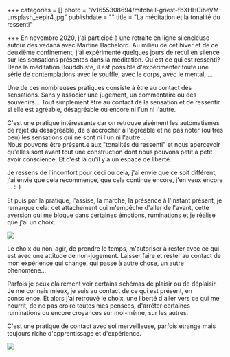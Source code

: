 +++
categories = []
photo = "/v1655308694/mitchell-griest-fbXHHCiheVM-unsplash_eeplr4.jpg"
publishdate = ""
title = "La méditation et la tonalité du ressenti"

+++
En novembre 2020, j'ai participé à une retraite en ligne silencieuse autour des vedanā avec Martine Bachelord. Au milieu de cet hiver et de ce deuxième confinement, j'ai expérimenté quelques jours de recul en silence sur les sensations présentes dans la méditation. Qu'est ce qui est ressenti?  
Dans la méditation Bouddhiste, il est possible d'expérimenter toute une série de contemplations avec le souffle, avec le corps, avec le mental, ... 

Une de ces nombreuses pratiques consiste à être au contact des sensations. Sans y associer une jugement, un commentaire ou des souvenirs... Tout simplement être au contact de la sensation et de ressentir si elle est agréable, désagréable ou encore ni l'un ni l'autre.

C'est une pratique intéressante car on retrouve aisément les automatismes de rejet du désagréable, de s'accrocher à l'agréable et ne pas noter (ou très peu) les sensations qui ne sont ni l'un ni l'autre...  
Nous pouvons être présent.e aux "tonalités du ressenti" et nous apercevoir qu'elles sont avant tout une construction dont nous pouvons petit à petit avoir conscience. Et c'est là qu'il y a un espace de liberté. 

Je ressens de l'inconfort pour ceci ou cela, j'ai envie que ce soit différent, j'ai envie que cela recommence, que cela continue encore, j'en veux encore ... :-) 

Et puis par la pratique, l'assise, la marche, la présence à l'instant présent, je remarque cela: cet attachement qui m'empêche d'aller de l'avant, cette aversion qui me bloque dans certaines émotions, ruminations et je réalise que j'ai un choix. 

![](https://res.cloudinary.com/dqu7lbbhg/image/upload/c_scale,dpr_auto,q_70,w_680,f_auto/v1655308506/mouaadh-tobok-sVHwLQwT8Kk-unsplash_lfezrt.jpg)

Le choix du non-agir, de prendre le temps, m'autoriser à rester avec ce qui est avec une attitude de non-jugement. Laisser faire et rester au contact de mon expérience qui change, qui passe à autre chose, un autre phénomène... 

Parfois je peux clairement voir certains schémas de plaisir ou de déplaisir. Je me connais mieux, je suis au contact de ce qui est présent, en conscience. Et alors j'ai retrouvé le choix, une liberté d'aller vers ce qui me nourrit, de ne pas croire toutes mes pensées, d'arrêter certaines ruminations ou encore croyances sur moi-même, sur les autres. 

C'est une pratique de contact avec soi merveilleuse, parfois étrange mais toujours riche d'apprentissage et d'expérience.

![](https://res.cloudinary.com/dqu7lbbhg/image/upload/c_scale,dpr_auto,q_70,w_680,f_auto/v1655308531/omid-armin-a5EbQpl-IHw-unsplash_nqpyuf.jpg)